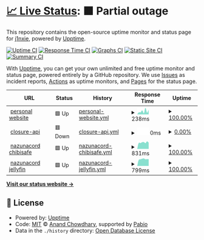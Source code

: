 # [📈 Live Status](https://j1nxie.github.io/status): <!--live status--> **🟧 Partial outage**

This repository contains the open-source uptime monitor and status page for [j1nxie](https://rylie.moe), powered by [Upptime](https://github.com/upptime/upptime).

[![Uptime CI](https://github.com/j1nxie/status/workflows/Uptime%20CI/badge.svg)](https://github.com/j1nxie/status/actions?query=workflow%3A%22Uptime+CI%22)
[![Response Time CI](https://github.com/j1nxie/status/workflows/Response%20Time%20CI/badge.svg)](https://github.com/j1nxie/status/actions?query=workflow%3A%22Response+Time+CI%22)
[![Graphs CI](https://github.com/j1nxie/status/workflows/Graphs%20CI/badge.svg)](https://github.com/j1nxie/status/actions?query=workflow%3A%22Graphs+CI%22)
[![Static Site CI](https://github.com/j1nxie/status/workflows/Static%20Site%20CI/badge.svg)](https://github.com/j1nxie/status/actions?query=workflow%3A%22Static+Site+CI%22)
[![Summary CI](https://github.com/j1nxie/status/workflows/Summary%20CI/badge.svg)](https://github.com/j1nxie/status/actions?query=workflow%3A%22Summary+CI%22)

With [Upptime](https://upptime.js.org), you can get your own unlimited and free uptime monitor and status page, powered entirely by a GitHub repository. We use [Issues](https://github.com/j1nxie/status/issues) as incident reports, [Actions](https://github.com/j1nxie/status/actions) as uptime monitors, and [Pages](https://j1nxie.github.io/status) for the status page.

<!--start: status pages-->
<!-- This summary is generated by Upptime (https://github.com/upptime/upptime) -->
<!-- Do not edit this manually, your changes will be overwritten -->
<!-- prettier-ignore -->
| URL | Status | History | Response Time | Uptime |
| --- | ------ | ------- | ------------- | ------ |
| <img alt="" src="https://icons.duckduckgo.com/ip3/rylie.moe.ico" height="13"> [personal website](https://rylie.moe) | 🟩 Up | [personal-website.yml](https://github.com/j1nxie/status/commits/HEAD/history/personal-website.yml) | <details><summary><img alt="Response time graph" src="./graphs/personal-website/response-time-week.png" height="20"> 238ms</summary><br><a href="https://j1nxie.github.io/status/history/personal-website"><img alt="Response time 280" src="https://img.shields.io/endpoint?url=https%3A%2F%2Fraw.githubusercontent.com%2Fj1nxie%2Fstatus%2FHEAD%2Fapi%2Fpersonal-website%2Fresponse-time.json"></a><br><a href="https://j1nxie.github.io/status/history/personal-website"><img alt="24-hour response time 351" src="https://img.shields.io/endpoint?url=https%3A%2F%2Fraw.githubusercontent.com%2Fj1nxie%2Fstatus%2FHEAD%2Fapi%2Fpersonal-website%2Fresponse-time-day.json"></a><br><a href="https://j1nxie.github.io/status/history/personal-website"><img alt="7-day response time 238" src="https://img.shields.io/endpoint?url=https%3A%2F%2Fraw.githubusercontent.com%2Fj1nxie%2Fstatus%2FHEAD%2Fapi%2Fpersonal-website%2Fresponse-time-week.json"></a><br><a href="https://j1nxie.github.io/status/history/personal-website"><img alt="30-day response time 237" src="https://img.shields.io/endpoint?url=https%3A%2F%2Fraw.githubusercontent.com%2Fj1nxie%2Fstatus%2FHEAD%2Fapi%2Fpersonal-website%2Fresponse-time-month.json"></a><br><a href="https://j1nxie.github.io/status/history/personal-website"><img alt="1-year response time 280" src="https://img.shields.io/endpoint?url=https%3A%2F%2Fraw.githubusercontent.com%2Fj1nxie%2Fstatus%2FHEAD%2Fapi%2Fpersonal-website%2Fresponse-time-year.json"></a></details> | <details><summary><a href="https://j1nxie.github.io/status/history/personal-website">100.00%</a></summary><a href="https://j1nxie.github.io/status/history/personal-website"><img alt="All-time uptime 99.72%" src="https://img.shields.io/endpoint?url=https%3A%2F%2Fraw.githubusercontent.com%2Fj1nxie%2Fstatus%2FHEAD%2Fapi%2Fpersonal-website%2Fuptime.json"></a><br><a href="https://j1nxie.github.io/status/history/personal-website"><img alt="24-hour uptime 100.00%" src="https://img.shields.io/endpoint?url=https%3A%2F%2Fraw.githubusercontent.com%2Fj1nxie%2Fstatus%2FHEAD%2Fapi%2Fpersonal-website%2Fuptime-day.json"></a><br><a href="https://j1nxie.github.io/status/history/personal-website"><img alt="7-day uptime 100.00%" src="https://img.shields.io/endpoint?url=https%3A%2F%2Fraw.githubusercontent.com%2Fj1nxie%2Fstatus%2FHEAD%2Fapi%2Fpersonal-website%2Fuptime-week.json"></a><br><a href="https://j1nxie.github.io/status/history/personal-website"><img alt="30-day uptime 100.00%" src="https://img.shields.io/endpoint?url=https%3A%2F%2Fraw.githubusercontent.com%2Fj1nxie%2Fstatus%2FHEAD%2Fapi%2Fpersonal-website%2Fuptime-month.json"></a><br><a href="https://j1nxie.github.io/status/history/personal-website"><img alt="1-year uptime 99.72%" src="https://img.shields.io/endpoint?url=https%3A%2F%2Fraw.githubusercontent.com%2Fj1nxie%2Fstatus%2FHEAD%2Fapi%2Fpersonal-website%2Fuptime-year.json"></a></details>
| <img alt="" src="https://icons.duckduckgo.com/ip3/closure.rylie.moe.ico" height="13"> [closure-api](https://closure.rylie.moe/api/status) | 🟥 Down | [closure-api.yml](https://github.com/j1nxie/status/commits/HEAD/history/closure-api.yml) | <details><summary><img alt="Response time graph" src="./graphs/closure-api/response-time-week.png" height="20"> 0ms</summary><br><a href="https://j1nxie.github.io/status/history/closure-api"><img alt="Response time 859" src="https://img.shields.io/endpoint?url=https%3A%2F%2Fraw.githubusercontent.com%2Fj1nxie%2Fstatus%2FHEAD%2Fapi%2Fclosure-api%2Fresponse-time.json"></a><br><a href="https://j1nxie.github.io/status/history/closure-api"><img alt="24-hour response time 0" src="https://img.shields.io/endpoint?url=https%3A%2F%2Fraw.githubusercontent.com%2Fj1nxie%2Fstatus%2FHEAD%2Fapi%2Fclosure-api%2Fresponse-time-day.json"></a><br><a href="https://j1nxie.github.io/status/history/closure-api"><img alt="7-day response time 0" src="https://img.shields.io/endpoint?url=https%3A%2F%2Fraw.githubusercontent.com%2Fj1nxie%2Fstatus%2FHEAD%2Fapi%2Fclosure-api%2Fresponse-time-week.json"></a><br><a href="https://j1nxie.github.io/status/history/closure-api"><img alt="30-day response time 0" src="https://img.shields.io/endpoint?url=https%3A%2F%2Fraw.githubusercontent.com%2Fj1nxie%2Fstatus%2FHEAD%2Fapi%2Fclosure-api%2Fresponse-time-month.json"></a><br><a href="https://j1nxie.github.io/status/history/closure-api"><img alt="1-year response time 860" src="https://img.shields.io/endpoint?url=https%3A%2F%2Fraw.githubusercontent.com%2Fj1nxie%2Fstatus%2FHEAD%2Fapi%2Fclosure-api%2Fresponse-time-year.json"></a></details> | <details><summary><a href="https://j1nxie.github.io/status/history/closure-api">0.00%</a></summary><a href="https://j1nxie.github.io/status/history/closure-api"><img alt="All-time uptime 45.97%" src="https://img.shields.io/endpoint?url=https%3A%2F%2Fraw.githubusercontent.com%2Fj1nxie%2Fstatus%2FHEAD%2Fapi%2Fclosure-api%2Fuptime.json"></a><br><a href="https://j1nxie.github.io/status/history/closure-api"><img alt="24-hour uptime 0.00%" src="https://img.shields.io/endpoint?url=https%3A%2F%2Fraw.githubusercontent.com%2Fj1nxie%2Fstatus%2FHEAD%2Fapi%2Fclosure-api%2Fuptime-day.json"></a><br><a href="https://j1nxie.github.io/status/history/closure-api"><img alt="7-day uptime 0.00%" src="https://img.shields.io/endpoint?url=https%3A%2F%2Fraw.githubusercontent.com%2Fj1nxie%2Fstatus%2FHEAD%2Fapi%2Fclosure-api%2Fuptime-week.json"></a><br><a href="https://j1nxie.github.io/status/history/closure-api"><img alt="30-day uptime 1.38%" src="https://img.shields.io/endpoint?url=https%3A%2F%2Fraw.githubusercontent.com%2Fj1nxie%2Fstatus%2FHEAD%2Fapi%2Fclosure-api%2Fuptime-month.json"></a><br><a href="https://j1nxie.github.io/status/history/closure-api"><img alt="1-year uptime 45.14%" src="https://img.shields.io/endpoint?url=https%3A%2F%2Fraw.githubusercontent.com%2Fj1nxie%2Fstatus%2FHEAD%2Fapi%2Fclosure-api%2Fuptime-year.json"></a></details>
| <img alt="" src="https://icons.duckduckgo.com/ip3/nazunacord.net.ico" height="13"> [nazunacord chibisafe](https://nazunacord.net/api/health) | 🟩 Up | [nazunacord-chibisafe.yml](https://github.com/j1nxie/status/commits/HEAD/history/nazunacord-chibisafe.yml) | <details><summary><img alt="Response time graph" src="./graphs/nazunacord-chibisafe/response-time-week.png" height="20"> 831ms</summary><br><a href="https://j1nxie.github.io/status/history/nazunacord-chibisafe"><img alt="Response time 717" src="https://img.shields.io/endpoint?url=https%3A%2F%2Fraw.githubusercontent.com%2Fj1nxie%2Fstatus%2FHEAD%2Fapi%2Fnazunacord-chibisafe%2Fresponse-time.json"></a><br><a href="https://j1nxie.github.io/status/history/nazunacord-chibisafe"><img alt="24-hour response time 802" src="https://img.shields.io/endpoint?url=https%3A%2F%2Fraw.githubusercontent.com%2Fj1nxie%2Fstatus%2FHEAD%2Fapi%2Fnazunacord-chibisafe%2Fresponse-time-day.json"></a><br><a href="https://j1nxie.github.io/status/history/nazunacord-chibisafe"><img alt="7-day response time 831" src="https://img.shields.io/endpoint?url=https%3A%2F%2Fraw.githubusercontent.com%2Fj1nxie%2Fstatus%2FHEAD%2Fapi%2Fnazunacord-chibisafe%2Fresponse-time-week.json"></a><br><a href="https://j1nxie.github.io/status/history/nazunacord-chibisafe"><img alt="30-day response time 853" src="https://img.shields.io/endpoint?url=https%3A%2F%2Fraw.githubusercontent.com%2Fj1nxie%2Fstatus%2FHEAD%2Fapi%2Fnazunacord-chibisafe%2Fresponse-time-month.json"></a><br><a href="https://j1nxie.github.io/status/history/nazunacord-chibisafe"><img alt="1-year response time 717" src="https://img.shields.io/endpoint?url=https%3A%2F%2Fraw.githubusercontent.com%2Fj1nxie%2Fstatus%2FHEAD%2Fapi%2Fnazunacord-chibisafe%2Fresponse-time-year.json"></a></details> | <details><summary><a href="https://j1nxie.github.io/status/history/nazunacord-chibisafe">100.00%</a></summary><a href="https://j1nxie.github.io/status/history/nazunacord-chibisafe"><img alt="All-time uptime 98.21%" src="https://img.shields.io/endpoint?url=https%3A%2F%2Fraw.githubusercontent.com%2Fj1nxie%2Fstatus%2FHEAD%2Fapi%2Fnazunacord-chibisafe%2Fuptime.json"></a><br><a href="https://j1nxie.github.io/status/history/nazunacord-chibisafe"><img alt="24-hour uptime 100.00%" src="https://img.shields.io/endpoint?url=https%3A%2F%2Fraw.githubusercontent.com%2Fj1nxie%2Fstatus%2FHEAD%2Fapi%2Fnazunacord-chibisafe%2Fuptime-day.json"></a><br><a href="https://j1nxie.github.io/status/history/nazunacord-chibisafe"><img alt="7-day uptime 100.00%" src="https://img.shields.io/endpoint?url=https%3A%2F%2Fraw.githubusercontent.com%2Fj1nxie%2Fstatus%2FHEAD%2Fapi%2Fnazunacord-chibisafe%2Fuptime-week.json"></a><br><a href="https://j1nxie.github.io/status/history/nazunacord-chibisafe"><img alt="30-day uptime 100.00%" src="https://img.shields.io/endpoint?url=https%3A%2F%2Fraw.githubusercontent.com%2Fj1nxie%2Fstatus%2FHEAD%2Fapi%2Fnazunacord-chibisafe%2Fuptime-month.json"></a><br><a href="https://j1nxie.github.io/status/history/nazunacord-chibisafe"><img alt="1-year uptime 98.18%" src="https://img.shields.io/endpoint?url=https%3A%2F%2Fraw.githubusercontent.com%2Fj1nxie%2Fstatus%2FHEAD%2Fapi%2Fnazunacord-chibisafe%2Fuptime-year.json"></a></details>
| <img alt="" src="https://icons.duckduckgo.com/ip3/jellyfin.nazunacord.net.ico" height="13"> [nazunacord jellyfin](https://jellyfin.nazunacord.net/health) | 🟩 Up | [nazunacord-jellyfin.yml](https://github.com/j1nxie/status/commits/HEAD/history/nazunacord-jellyfin.yml) | <details><summary><img alt="Response time graph" src="./graphs/nazunacord-jellyfin/response-time-week.png" height="20"> 799ms</summary><br><a href="https://j1nxie.github.io/status/history/nazunacord-jellyfin"><img alt="Response time 722" src="https://img.shields.io/endpoint?url=https%3A%2F%2Fraw.githubusercontent.com%2Fj1nxie%2Fstatus%2FHEAD%2Fapi%2Fnazunacord-jellyfin%2Fresponse-time.json"></a><br><a href="https://j1nxie.github.io/status/history/nazunacord-jellyfin"><img alt="24-hour response time 791" src="https://img.shields.io/endpoint?url=https%3A%2F%2Fraw.githubusercontent.com%2Fj1nxie%2Fstatus%2FHEAD%2Fapi%2Fnazunacord-jellyfin%2Fresponse-time-day.json"></a><br><a href="https://j1nxie.github.io/status/history/nazunacord-jellyfin"><img alt="7-day response time 799" src="https://img.shields.io/endpoint?url=https%3A%2F%2Fraw.githubusercontent.com%2Fj1nxie%2Fstatus%2FHEAD%2Fapi%2Fnazunacord-jellyfin%2Fresponse-time-week.json"></a><br><a href="https://j1nxie.github.io/status/history/nazunacord-jellyfin"><img alt="30-day response time 818" src="https://img.shields.io/endpoint?url=https%3A%2F%2Fraw.githubusercontent.com%2Fj1nxie%2Fstatus%2FHEAD%2Fapi%2Fnazunacord-jellyfin%2Fresponse-time-month.json"></a><br><a href="https://j1nxie.github.io/status/history/nazunacord-jellyfin"><img alt="1-year response time 723" src="https://img.shields.io/endpoint?url=https%3A%2F%2Fraw.githubusercontent.com%2Fj1nxie%2Fstatus%2FHEAD%2Fapi%2Fnazunacord-jellyfin%2Fresponse-time-year.json"></a></details> | <details><summary><a href="https://j1nxie.github.io/status/history/nazunacord-jellyfin">100.00%</a></summary><a href="https://j1nxie.github.io/status/history/nazunacord-jellyfin"><img alt="All-time uptime 98.19%" src="https://img.shields.io/endpoint?url=https%3A%2F%2Fraw.githubusercontent.com%2Fj1nxie%2Fstatus%2FHEAD%2Fapi%2Fnazunacord-jellyfin%2Fuptime.json"></a><br><a href="https://j1nxie.github.io/status/history/nazunacord-jellyfin"><img alt="24-hour uptime 100.00%" src="https://img.shields.io/endpoint?url=https%3A%2F%2Fraw.githubusercontent.com%2Fj1nxie%2Fstatus%2FHEAD%2Fapi%2Fnazunacord-jellyfin%2Fuptime-day.json"></a><br><a href="https://j1nxie.github.io/status/history/nazunacord-jellyfin"><img alt="7-day uptime 100.00%" src="https://img.shields.io/endpoint?url=https%3A%2F%2Fraw.githubusercontent.com%2Fj1nxie%2Fstatus%2FHEAD%2Fapi%2Fnazunacord-jellyfin%2Fuptime-week.json"></a><br><a href="https://j1nxie.github.io/status/history/nazunacord-jellyfin"><img alt="30-day uptime 100.00%" src="https://img.shields.io/endpoint?url=https%3A%2F%2Fraw.githubusercontent.com%2Fj1nxie%2Fstatus%2FHEAD%2Fapi%2Fnazunacord-jellyfin%2Fuptime-month.json"></a><br><a href="https://j1nxie.github.io/status/history/nazunacord-jellyfin"><img alt="1-year uptime 98.17%" src="https://img.shields.io/endpoint?url=https%3A%2F%2Fraw.githubusercontent.com%2Fj1nxie%2Fstatus%2FHEAD%2Fapi%2Fnazunacord-jellyfin%2Fuptime-year.json"></a></details>

<!--end: status pages-->

[**Visit our status website →**](https://j1nxie.github.io/status)

## 📄 License

- Powered by: [Upptime](https://github.com/upptime/upptime)
- Code: [MIT](./LICENSE) © [Anand Chowdhary](https://anandchowdhary.com), supported by [Pabio](https://pabio.com)
- Data in the `./history` directory: [Open Database License](https://opendatacommons.org/licenses/odbl/1-0/)
